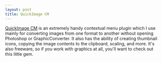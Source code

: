 ```yaml
---
layout: post
title: QuickImage CM
---
```

[QuickImage CM](http://www.pixture.com/macosx.php) is an extremely handy contextual menu plugin which I use mainly for converting images from one format to another without opening Photoshop or GraphicConverter. It also has the ability of creating thumbnail icons, copying the image contents to the clipboard, scaling, and more. It's also freeware, so if you work with graphics at all, you'll want to check out this little gem.
